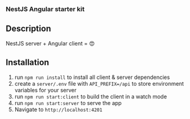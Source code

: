 ### NestJS Angular starter kit

## Description

NestJS server + Angular client = 😍

## Installation

1. run `npm run install` to install all client & server dependencies
2. create a `server/.env` file with `API_PREFIX=/api` to store environment variables for your server
3. run `npm run start:client` to build the client in a watch mode
4. run `npm run start:server` to serve the app
5. Navigate to `http://localhost:4201`
